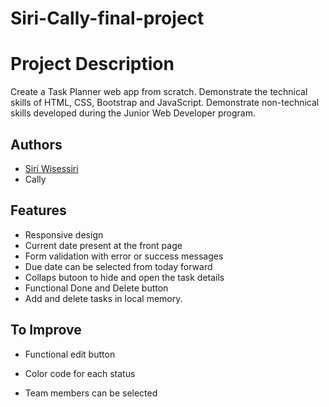 # Siri-Cally-final-project


# Project Description

Create a Task Planner web app from scratch.
Demonstrate the technical skills of HTML, CSS, Bootstrap and JavaScript.
Demonstrate non-technical skills developed during the Junior Web Developer program.


## Authors

- [Siri Wisessiri](https://github.com/SiriratWisessiri)
- Cally



## Features

- Responsive design
- Current date present at the front page
- Form validation with error or success messages
- Due date can be selected from today forward
- Collaps butoon to hide and open the task details
- Functional Done and Delete button
- Add and delete tasks in local memory. 



## To Improve

- Functional edit button

- Color code for each status

- Team members can be selected 
